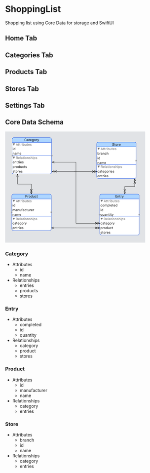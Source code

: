 # ShoppingList

Shopping list using Core Data for storage and SwiftUI

## Home Tab

## Categories Tab

## Products Tab

## Stores Tab

## Settings Tab

## Core Data Schema

![Core Data Schema](Images/schema.png)

### Category
- Attributes
  - id
  - name
- Relationships
  - entries
  - products
  - stores

### Entry
- Attributes
  - completed
  - id
  - quantity
- Relationships
  - category
  - product
  - stores

### Product
- Attributes
  - id
  - manufacturer
  - name
- Relationships
  - category
  - entries

### Store
- Attributes
  - branch
  - id
  - name
- Relationships
  - category
  - entries
